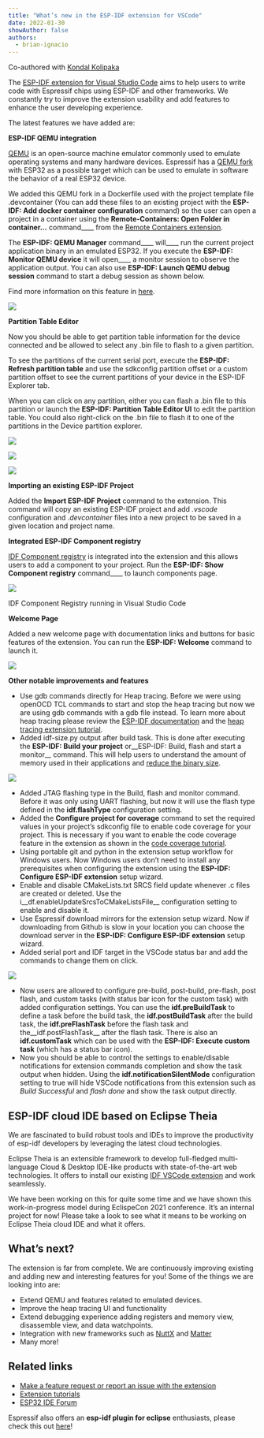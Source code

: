 ```yaml
---
title: "What’s new in the ESP-IDF extension for VSCode"
date: 2022-01-30
showAuthor: false
authors: 
  - brian-ignacio
---
```

Co-authored with [Kondal Kolipaka](https://medium.com/u/4f2e7eb30782?source=post_page-----7f571c24414f--------------------------------)

The [ESP-IDF extension for Visual Studio Code](https://marketplace.visualstudio.com/items?itemName=espressif.esp-idf-extension) aims to help users to write code with Espressif chips using ESP-IDF and other frameworks. We constantly try to improve the extension usability and add features to enhance the user developing experience.

The latest features we have added are:

__ESP-IDF QEMU integration__ 

[QEMU](https://www.qemu.org/) is an open-source machine emulator commonly used to emulate operating systems and many hardware devices. Espressif has a [QEMU fork](https://github.com/espressif/qemu) with ESP32 as a possible target which can be used to emulate in software the behavior of a real ESP32 device.

We added this QEMU fork in a Dockerfile used with the project template file .devcontainer (You can add these files to an existing project with the __ESP-IDF: Add docker container configuration__ command) so the user can open a project in a container using the __Remote-Containers: Open Folder in container…__ command____ from the [Remote Containers extension](https://marketplace.visualstudio.com/items?itemName=ms-vscode-remote.remote-containers).

The __ESP-IDF: QEMU Manager__ command____ will____ run the current project application binary in an emulated ESP32. If you execute the __ESP-IDF: Monitor QEMU device__ it will open____ a monitor session to observe the application output. You can also use __ESP-IDF: Launch QEMU debug session__  command to start a debug session as shown below.

Find more information on this feature in [here](https://github.com/espressif/vscode-esp-idf-extension/blob/master/docs/QEMU.md).

![](img/whats-1.webp)

__Partition Table Editor__ 

Now you should be able to get partition table information for the device connected and be allowed to select any .bin file to flash to a given partition.

To see the partitions of the current serial port, execute the __ESP-IDF: Refresh partition table__  and use the sdkconfig partition offset or a custom partition offset to see the current partitions of your device in the ESP-IDF Explorer tab.

When you can click on any partition, either you can flash a .bin file to this partition or launch the __ESP-IDF: Partition Table Editor UI__ to edit the partition table. You could also right-click on the .bin file to flash it to one of the partitions in the Device partition explorer.

![](img/whats-2.webp)

![](img/whats-3.webp)

![](img/whats-4.webp)

__Importing an existing ESP-IDF Project__ 

Added the __Import ESP-IDF Project__ command to the extension. This command will copy an existing ESP-IDF project and add *.vscode* configuration and *.devcontainer* files into a new project to be saved in a given location and project name.

__Integrated ESP-IDF Component registry__ 

[IDF Component registry](https://components.espressif.com/) is integrated into the extension and this allows users to add a component to your project. Run the __ESP-IDF: Show Component registry__ command____ to launch components page.

![](img/whats-5.webp)

IDF Component Registry running in Visual Studio Code

__Welcome Page__ 

Added a new welcome page with documentation links and buttons for basic features of the extension. You can run the __ESP-IDF: Welcome__  command to launch it.

![](img/whats-6.webp)

__Other notable improvements and features__ 

- Use gdb commands directly for Heap tracing. Before we were using openOCD TCL commands to start and stop the heap tracing but now we are using gdb commands with a gdb file instead. To learn more about heap tracing please review the [ESP-IDF documentation](https://docs.espressif.com/projects/esp-idf/en/latest/esp32/api-reference/system/heap_debug.html#heap-tracing) and the [heap tracing extension tutorial](https://github.com/espressif/vscode-esp-idf-extension/blob/master/docs/tutorial/heap_tracing.md).
- Added idf-size.py output after build task. This is done after executing the __ESP-IDF: Build your project__  or__ESP-IDF: Build, flash and start a monitor__ command. This will help users to understand the amount of memory used in their applications and [reduce the binary size](https://docs.espressif.com/projects/esp-idf/en/latest/esp32/api-guides/performance/size.html).

![](img/whats-7.webp)

- Added JTAG flashing type in the Build, flash and monitor command. Before it was only using UART flashing, but now it will use the flash type defined in the __idf.flashType__ configuration setting.
- Added the __Configure project for coverage__  command to set the required values in your project’s sdkconfig file to enable code coverage for your project. This is necessary if you want to enable the code coverage feature in the extension as shown in the [code coverage tutorial](https://github.com/espressif/vscode-esp-idf-extension/blob/master/docs/tutorial/code_coverage.md).
- Using portable git and python in the extension setup workflow for Windows users. Now Windows users don’t need to install any prerequisites when configuring the extension using the __ESP-IDF: Configure ESP-IDF extension__  setup wizard.
- Enable and disable CMakeLists.txt SRCS field update whenever .c files are created or deleted. Use the i__df.enableUpdateSrcsToCMakeListsFile__  configuration setting to enable and disable it.
- Use Espressif download mirrors for the extension setup wizard. Now if downloading from Github is slow in your location you can choose the download server in the __ESP-IDF: Configure ESP-IDF extension__  setup wizard.
- Added serial port and IDF target in the VSCode status bar and add the commands to change them on click.

![](img/whats-8.webp)

- Now users are allowed to configure pre-build, post-build, pre-flash, post flash, and custom tasks (with status bar icon for the custom task) with added configuration settings. You can use the __idf.preBuildTask__  to define a task before the build task, the __idf.postBuildTask__  after the build task, the __idf.preFlashTask__ before the flash task and the__idf.postFlashTask__ after the flash task. There is also an __idf.customTask__ which can be used with the __ESP-IDF: Execute custom task__ (which has a status bar icon).
- Now you should be able to control the settings to enable/disable notifications for extension commands completion and show the task output when hidden. Using the __idf.notificationSilentMode__ configuration setting to true will hide VSCode notifications from this extension such as *Build Successful* and *flash done* and show the task output directly.

## ESP-IDF cloud IDE based on Eclipse Theia

We are fascinated to build robust tools and IDEs to improve the productivity of esp-idf developers by leveraging the latest cloud technologies.

Eclipse Theia is an extensible framework to develop full-fledged multi-language Cloud & Desktop IDE-like products with state-of-the-art web technologies. It offers to install our existing [IDF VSCode extension](https://github.com/espressif/vscode-esp-idf-extension) and work seamlessly.

We have been working on this for quite some time and we have shown this work-in-progress model during EclispeCon 2021 conference. It’s an internal project for now! Please take a look to see what it means to be working on Eclipse Theia cloud IDE and what it offers.

## What’s next?

The extension is far from complete. We are continuously improving existing and adding new and interesting features for you! Some of the things we are looking into are:

- Extend QEMU and features related to emulated devices.
- Improve the heap tracing UI and functionality
- Extend debugging experience adding registers and memory view, disassemble view, and data watchpoints.
- Integration with new frameworks such as [NuttX](https://github.com/espressif/esp-nuttx-bootloader) and [Matter](https://github.com/espressif/connectedhomeip)
- Many more!

## Related links

- [Make a feature request or report an issue with the extension](https://github.com/espressif/vscode-esp-idf-extension/issues/new/choose)
- [Extension tutorials](https://github.com/espressif/vscode-esp-idf-extension/blob/master/docs/tutorial/toc.md)
- [ESP32 IDE Forum](https://esp32.com/viewforum.php?f=40)

Espressif also offers an __esp-idf plugin for eclipse__  enthusiasts, please check this out [here](https://github.com/espressif/idf-eclipse-plugin)!
